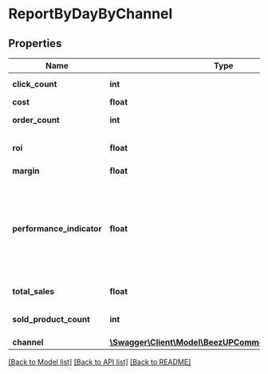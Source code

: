 # ReportByDayByChannel

## Properties
Name | Type | Description | Notes
------------ | ------------- | ------------- | -------------
**click_count** | **int** | The click count | 
**cost** | **float** | The cost | 
**order_count** | **int** | The order count | 
**roi** | **float** | The Return On Investment | 
**margin** | **float** | The margin | 
**performance_indicator** | **float** | The performance indicator based on the performance indicator formula indicated in the request | 
**total_sales** | **float** | The total sales | 
**sold_product_count** | **int** | The product sold count count | 
**channel** | [**\Swagger\Client\Model\BeezUPCommonChannelBasicInfo**](BeezUPCommonChannelBasicInfo.md) |  | 

[[Back to Model list]](../README.md#documentation-for-models) [[Back to API list]](../README.md#documentation-for-api-endpoints) [[Back to README]](../README.md)


